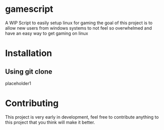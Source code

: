 # gamescript
A WIP Script to easily setup linux for gaming
the goal of this project is to allow new users from windows systems
to not feel so overwhelmed and have an easy way to get gaming on linux

# Installation
## Using git clone
placeholder1

# Contributing
This project is very early in development, feel free to contribute anything to this project
that you think will make it better.
